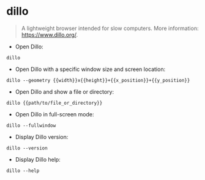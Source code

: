 # dillo

> A lightweight browser intended for slow computers.
> More information: <https://www.dillo.org/>.

- Open Dillo:

`dillo`

- Open Dillo with a specific window size and screen location:

`dillo --geometry {{width}}x{{height}}+{{x_position}}+{{y_position}}`

- Open Dillo and show a file or directory:

`dillo {{path/to/file_or_directory}}`

- Open Dillo in full-screen mode:

`dillo --fullwindow`

- Display Dillo version:

`dillo --version`

- Display Dillo help:

`dillo --help`
